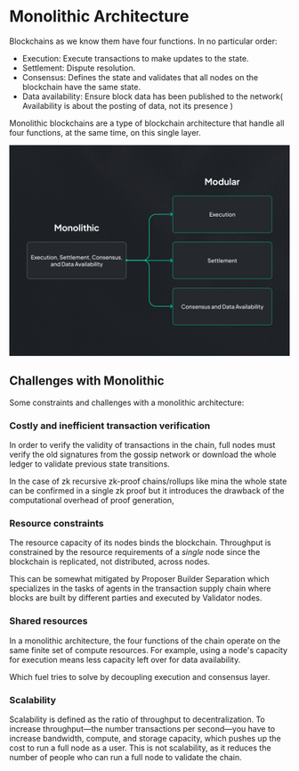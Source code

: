 # Monolithic Architecture

Blockchains as we know them have four functions. In no particular order:

- Execution: Execute transactions to make updates to the state.
- Settlement: Dispute resolution.
- Consensus: Defines the state and validates that all nodes on the blockchain have the same state.
- Data availability: Ensure block data has been published to the network( Availability is about the posting of data, not its presence ) 

Monolithic blockchains are a type of blockchain architecture that handle all four functions, at the same time, on this single layer.

![monolithic](./images/monolithic.png)

## Challenges with Monolithic

Some constraints and challenges with a monolithic architecture:

### Costly and inefficient transaction verification

In order to verify the validity of transactions in the chain, full nodes must verify the old signatures from the gossip network or download the whole ledger to validate previous state transitions. 

In the case of zk recursive zk-proof chains/rollups like mina the whole state can be confirmed in a single zk proof but it introduces the drawback of the computational overhead of proof generation, 

### Resource constraints

The resource capacity of its nodes binds the blockchain. Throughput is constrained by the resource requirements of a _single_ node since the blockchain is replicated, not distributed, across nodes.

This  can be somewhat mitigated by Proposer Builder Separation which specializes in the tasks of agents in the transaction supply chain where blocks are built by different parties and executed by Validator nodes. 

### Shared resources

In a monolithic architecture, the four functions of the chain operate on the same finite set of compute resources. For example, using a node's capacity for execution means less capacity left over for data availability.

Which fuel tries to solve by decoupling execution and consensus layer. 

### Scalability

Scalability is defined as the ratio of throughput to decentralization. To increase throughput—the number transactions per second—you have to increase bandwidth, compute, and storage capacity, which pushes up the cost to run a full node as a user. This is not scalability, as it reduces the number of people who can run a full node to validate the chain.
